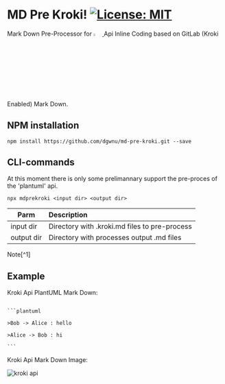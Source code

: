 # MD Pre Kroki! [![License: MIT](https://img.shields.io/badge/License-MIT-yellow.svg)](LICENSE)

<p>
Mark Down Pre-Processor for 
<a href="https://jena.apache.org/download/index.cgi">
    <img 
        src="https://kroki.io/assets/logo.svg" 
        width="4%"
    />
</a>
 Api Inline Coding based on GitLab (Kroki Enabled) Mark Down.  
</p>

## NPM installation

````
npm install https://github.com/dgwnu/md-pre-kroki.git --save
````

## CLI-commands

At this moment there is only some prelimannary support the pre-proces of the 'plantuml' api.



````
npx mdprekroki <input dir> <output dir>
````

| Parm | Description |
|---------|:------------|
| input dir | Directory with .kroki.md files to pre-process |
| output dir | Directory with processes output .md files |
Note[^1]  

## Example

Kroki Api PlantUML Mark Down:

<code>
```plantuml</br>
>Bob -> Alice : hello</br>
>Alice -> Bob : hi</br>
```</br>
</code>
Kroki Api Mark Down Image:

![kroki api](https://kroki.io/plantuml/svg/eNpzyk9S0LVTcMzJTE5VsFLISM3JyeeC8IDCTkBZoGAmANl1Cxw= "kroki.io")
